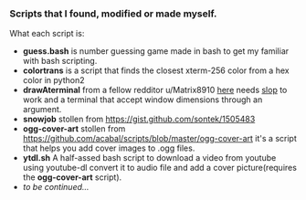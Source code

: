 ### Scripts that I found, modified or made myself.

What each script is:
* **guess.bash** is number guessing game made in bash to get my familiar with bash scripting.
* **colortrans** is a script that finds the closest xterm-256 color from a hex color in python2
* **drawAterminal** from a fellow redditor u/Matrix8910 
[here](https://www.reddit.com/r/unixporn/comments/9t2p1b/bspwm_found_this_while_browsing_old_backup/e8tdi0r/) 
needs [slop](https://github.com/naelstrof/slop) to work and a terminal that accept window dimensions through 
an argument.
* **snowjob** stollen from https://gist.github.com/sontek/1505483
* **ogg-cover-art** stollen from https://github.com/acabal/scripts/blob/master/ogg-cover-art it's a script that helps you add cover images to .ogg files.
* **ytdl.sh** A half-assed bash script to download a video from youtube using youtube-dl convert it to audio file and
    add a cover picture(requires the **ogg-cover-art** script).
* _to be continued..._

